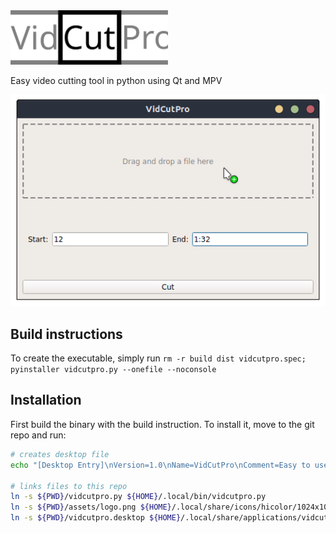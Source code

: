 <img src="./assets/logo.svg" alt="logo" width="50%">

Easy video cutting tool in python using Qt and MPV

![screenshot](./assets/screenshot.png)

## Build instructions

To create the executable, simply run `rm -r build dist vidcutpro.spec; pyinstaller vidcutpro.py --onefile --noconsole`

## Installation

First build the binary with the build instruction. To install it, move to the git repo and run:

``` bash
# creates desktop file
echo "[Desktop Entry]\nVersion=1.0\nName=VidCutPro\nComment=Easy to use video cutting tool based on mpv and ffmpeg\nExec=${HOME}/.local/bin/vidcutpro.py\nIcon=${HOME}/.local/share/icons/hicolor/1024x1024/apps/vidcutpro.png\nTerminal=false\nType=Application\nCategories=Utility;" > vidcutpro.desktop

# links files to this repo
ln -s ${PWD}/vidcutpro.py ${HOME}/.local/bin/vidcutpro.py
ln -s ${PWD}/assets/logo.png ${HOME}/.local/share/icons/hicolor/1024x1024/apps/vidcutpro.png
ln -s ${PWD}/vidcutpro.desktop ${HOME}/.local/share/applications/vidcutpro.desktop
```
